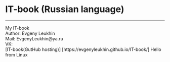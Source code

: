 # IT-book (Russian language)
<hr>
My IT-book 
<br>
Author: Evgeny Leukhin
<br>
Mail: EvgenyLeukhin@ya.ru
<br>
VK: <https://vk.com/leukhin_ei>
<br>
[IT-book(GutHub hosting)] [https://evgenyleukhin.github.io/IT-book/]
<!-- http://radioprog.ru/post/81 -->
Hello from Linux
